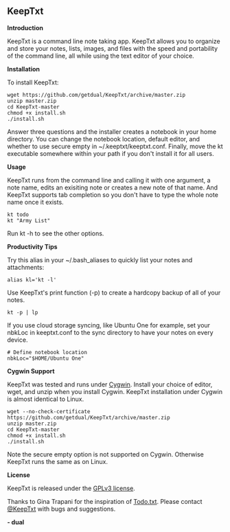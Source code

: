 KeepTxt
-------

**Introduction**

KeepTxt is a command line note taking app. KeepTxt allows you to organize and
store your notes, lists, images, and files with the speed and portability of the
command line, all while using the text editor of your choice.

**Installation**

To install KeepTxt:

    wget https://github.com/getdual/KeepTxt/archive/master.zip
    unzip master.zip
    cd KeepTxt-master
    chmod +x install.sh
    ./install.sh

Answer three questions and the installer creates a notebook in your home
directory. You can change the notebook location, default editor, and whether to
use secure empty in ~/.keeptxt/keeptxt.conf. Finally, move the kt executable
somewhere within your path if you don't install it for all users.

**Usage**

KeepTxt runs from the command line and calling it with one argument, a note name,
edits an exisiting note or creates a new note of that name. And KeepTxt supports
tab completion so you don't have to type the whole note name once it exists.

    kt todo
    kt "Army List"

Run kt -h to see the other options.

**Productivity Tips**

Try this alias in your ~/.bash_aliases to quickly list your notes and
attachments:

    alias kl='kt -l'

Use KeepTxt's print function (-p) to create a hardcopy backup of all of your notes.

    kt -p | lp

If you use cloud storage syncing, like Ubuntu One for example, set your nbkLoc
in keeptxt.conf to the sync directory to have your notes on every device.

    # Define notebook location
    nbkLoc="$HOME/Ubuntu One"    

**Cygwin Support**

KeepTxt was tested and runs under [Cygwin](http://cygwin.com/). Install your
choice of editor, wget, and unzip when you install Cygwin. KeepTxt installation
under Cygwin is almost identical to Linux.

    wget --no-check-certificate https://github.com/getdual/KeepTxt/archive/master.zip
    unzip master.zip
    cd KeepTxt-master
    chmod +x install.sh
    ./install.sh

Note the secure empty option is not supported on Cygwin. Otherwise KeepTxt runs
the same as on Linux.

**License**

KeepTxt is released under the [GPLv3 license](https://github.com/getdual/KeepTxt/blob/master/LICENSE).

Thanks to Gina Trapani for the inspiration of [Todo.txt](http://todotxt.com/).
Please contact [@KeepTxt](https://twitter.com/KeepTxt) with bugs and suggestions.

**- dual**
